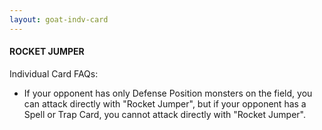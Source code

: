 ```yaml
---
layout: goat-indv-card
---
```


#### ROCKET JUMPER

Individual Card FAQs:

*   If your opponent has only Defense Position monsters on the field, you can attack directly with "Rocket Jumper", but if your opponent has a Spell or Trap Card, you cannot attack directly with "Rocket Jumper".